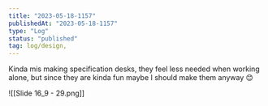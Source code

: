 ```yaml
---
title: "2023-05-18-1157"
publishedAt: "2023-05-18-1157"
type: "Log"
status: "published"
tag: log/design,
---
```


Kinda mis making specification desks, they feel less needed when working alone, but since they are kinda fun maybe I should make them anyway 😊

![[Slide 16_9 - 29.png]]
